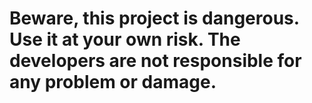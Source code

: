 # Beware, this project is dangerous. Use it at your own risk. The developers are not responsible for any problem or damage.